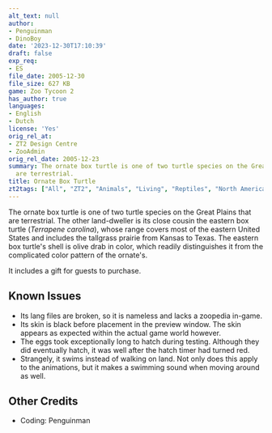 ```yaml
---
alt_text: null
author:
- Penguinman
- DinoBoy
date: '2023-12-30T17:10:39'
draft: false
exp_req:
- ES
file_date: 2005-12-30
file_size: 627 KB
game: Zoo Tycoon 2
has_author: true
languages:
- English
- Dutch
license: 'Yes'
orig_rel_at:
- ZT2 Design Centre
- ZooAdmin
orig_rel_date: 2005-12-23
summary: The ornate box turtle is one of two turtle species on the Great Plains that
  are terrestrial.
title: Ornate Box Turtle
zt2tags: ["All", "ZT2", "Animals", "Living", "Reptiles", "North American", "Endangered Species"]
---
```

The ornate box turtle is one of two turtle species on the Great Plains that are terrestrial. The other land-dweller is its close cousin the eastern box turtle (*Terrapene carolina*), whose range covers most of the eastern United States and includes the tallgrass prairie from Kansas to Texas. The eastern box turtle's shell is olive drab in color, which readily distinguishes it from the complicated color pattern of the ornate's.

It includes a gift for guests to purchase.

## Known Issues
- Its lang files are broken, so it is nameless and lacks a zoopedia in-game.
- Its skin is black before placement in the preview window. The skin appears as expected within the actual game world however.
- The eggs took exceptionally long to hatch during testing. Although they did eventually hatch, it was well after the hatch timer had turned red.
- Strangely, it swims instead of walking on land. Not only does this apply to the animations, but it makes a swimming sound when moving around as well.

## Other Credits

- Coding: Penguinman